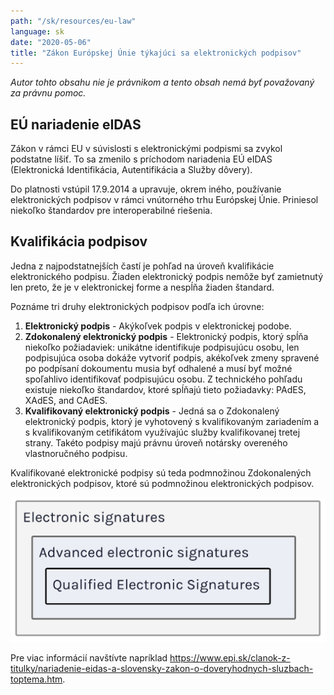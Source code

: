 ```yaml
---
path: "/sk/resources/eu-law"
language: sk
date: "2020-05-06"
title: "Zákon Európskej Únie týkajúci sa elektronických podpisov"
---
```


*Autor tohto obsahu nie je právnikom a tento obsah nemá byť považovaný za právnu pomoc.*

## EÚ nariadenie eIDAS

Zákon v rámci EU v súvislosti s elektronickými podpismi sa zvykol podstatne líšiť.
To sa zmenilo s príchodom nariadenia EÚ eIDAS (Elektronická Identifikácia, Autentifikácia a Služby dôvery).

Do platnosti vstúpil 17.9.2014 a upravuje, okrem iného, používanie elektronických podpisov v rámci vnútorného trhu Európskej Únie. Priniesol niekoľko štandardov pre interoperabilné riešenia.

## Kvalifikácia podpisov

Jedna z najpodstatnejších častí je pohľad na úroveň kvalifikácie elektronického podpisu.
Žiaden elektronický podpis nemôže byť zamietnutý len preto, že je v elektronickej forme a nespĺňa žiaden štandard.

Poznáme tri druhy elektronických podpisov podľa ich úrovne:

1. **Elektronický podpis** - Akýkoľvek podpis v elektronickej podobe.
2. **Zdokonalený elektronický podpis** - Elektronický podpis, ktorý spĺňa niekoľko požiadaviek: unikátne identifikuje podpisujúcu osobu, len podpisujúca osoba dokáže vytvoriť podpis, akékoľvek zmeny spravené po podpísaní dokoumentu musia byť odhalené a musí byť možné spoľahlivo identifikovať podpisujúcu osobu. Z technického pohľadu existuje niekoľko štandardov, ktoré spĺňajú tieto požiadavky: PAdES, XAdES, and CAdES.
3. **Kvalifikovaný elektronický podpis** - Jedná sa o Zdokonalený elektronický podpis, ktorý je vyhotovený s kvalifikovaným zariadením a s kvalifikovaným cetifikátom využívajúc služby kvalifikovanej tretej strany. Takéto podpisy majú právnu úroveň notársky overeného vlastnoručného podpisu.

Kvalifikované elektronické podpisy sú teda podmnožinou Zdokonalených elektronických podpisov, ktoré sú podmnožinou elektronických podpisov.

![screenshot](../../images/eu-law-qualification-comparison.jpg "Vzťah medzi rôznymi úrovňami elektronických podpisov.")

Pre viac informácií navštívte napríklad https://www.epi.sk/clanok-z-titulky/nariadenie-eidas-a-slovensky-zakon-o-doveryhodnych-sluzbach-toptema.htm.

